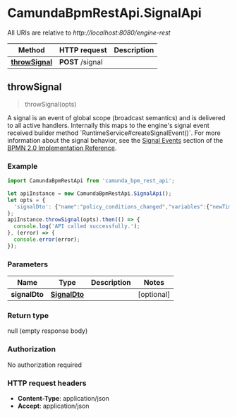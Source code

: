 # CamundaBpmRestApi.SignalApi

All URIs are relative to *http://localhost:8080/engine-rest*

Method | HTTP request | Description
------------- | ------------- | -------------
[**throwSignal**](SignalApi.md#throwSignal) | **POST** /signal | 



## throwSignal

> throwSignal(opts)



A signal is an event of global scope (broadcast semantics) and is delivered to all active handlers. Internally this maps to the engine&#39;s signal event received builder method &#x60;RuntimeService#createSignalEvent()&#x60;. For more information about the signal behavior, see the [Signal Events](https://docs.camunda.org/manual/7.13/reference/bpmn20/events/signal-events/) section of the [BPMN 2.0 Implementation Reference](https://docs.camunda.org/manual/7.13/reference/bpmn20/).

### Example

```javascript
import CamundaBpmRestApi from 'camunda_bpm_rest_api';

let apiInstance = new CamundaBpmRestApi.SignalApi();
let opts = {
  'signalDto': {"name":"policy_conditions_changed","variables":{"newTimePeriodInMonth":{"value":24}}} // SignalDto | 
};
apiInstance.throwSignal(opts).then(() => {
  console.log('API called successfully.');
}, (error) => {
  console.error(error);
});

```

### Parameters


Name | Type | Description  | Notes
------------- | ------------- | ------------- | -------------
 **signalDto** | [**SignalDto**](SignalDto.md)|  | [optional] 

### Return type

null (empty response body)

### Authorization

No authorization required

### HTTP request headers

- **Content-Type**: application/json
- **Accept**: application/json

